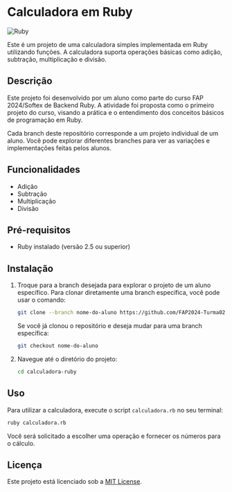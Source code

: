 # Calculadora em Ruby

![Ruby](https://img.shields.io/badge/-Ruby-white?style=for-the-badge&logo=ruby&color=CC342D&logoColor=white)

Este é um projeto de uma calculadora simples implementada em Ruby utilizando funções. A calculadora suporta operações básicas como adição, subtração, multiplicação e divisão.

## Descrição

Este projeto foi desenvolvido por um aluno como parte do curso FAP 2024/Softex de Backend Ruby. A atividade foi proposta como o primeiro projeto do curso, visando a prática e o entendimento dos conceitos básicos de programação em Ruby.

Cada branch deste repositório corresponde a um projeto individual de um aluno. Você pode explorar diferentes branches para ver as variações e implementações feitas pelos alunos.

## Funcionalidades

- Adição
- Subtração
- Multiplicação
- Divisão

## Pré-requisitos

- Ruby instalado (versão 2.5 ou superior)

## Instalação

1. Troque para a branch desejada para explorar o projeto de um aluno específico. Para clonar diretamente uma branch específica, você pode usar o comando:

   ```sh
   git clone --branch nome-do-aluno https://github.com/FAP2024-Turma02/LP-Calculadora.git
   ```

   Se você já clonou o repositório e deseja mudar para uma branch específica:

   ```sh
   git checkout nome-do-aluno
   ```

2. Navegue até o diretório do projeto:

   ```sh
   cd calculadora-ruby
   ```
   
## Uso

Para utilizar a calculadora, execute o script `calculadora.rb` no seu terminal:

```sh
ruby calculadora.rb
```

Você será solicitado a escolher uma operação e fornecer os números para o cálculo.


## Licença

Este projeto está licenciado sob a [MIT License](LICENSE).
